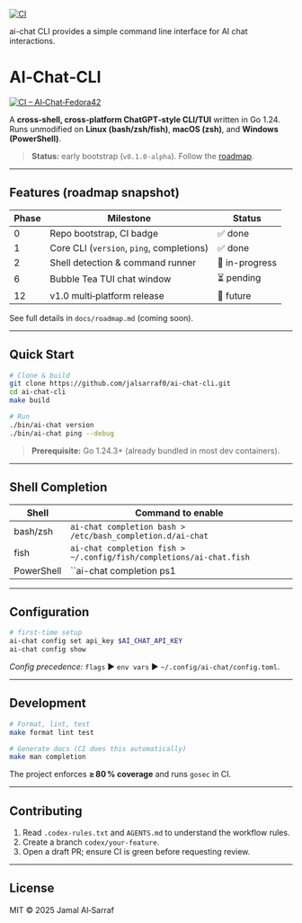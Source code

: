 
[![CI](https://github.com/jalsarraf0/ai-chat-cli/actions/workflows/ci.yml/badge.svg)](https://github.com/jalsarraf0/ai-chat-cli/actions/workflows/ci.yml)

ai-chat CLI provides a simple command line interface for AI chat interactions.

# AI‑Chat‑CLI

[![CI – AI‑Chat‑Fedora42](https://github.com/jalsarraf0/ai-chat-cli/actions/workflows/ci.yml/badge.svg)](https://github.com/jalsarraf0/ai-chat-cli/actions/workflows/ci.yml)

A **cross‑shell, cross‑platform ChatGPT‑style CLI/TUI** written in Go 1.24.  
Runs unmodified on **Linux (bash/zsh/fish)**, **macOS (zsh)**, and **Windows (PowerShell)**.

> **Status:** early bootstrap (`v0.1.0‑alpha`).  Follow the [roadmap](#roadmap).

---

## Features (roadmap snapshot)

| Phase | Milestone                                  | Status |
|-------|--------------------------------------------|--------|
| 0     | Repo bootstrap, CI badge                   | ✅ done |
| 1     | Core CLI (`version`, `ping`, completions)  | ✅ done |
| 2     | Shell detection & command runner           | 🔨 in-progress |
| 6     | Bubble Tea TUI chat window                 | ⏳ pending |
| 12    | v1.0 multi‑platform release                | 🚀 future |

See full details in `docs/roadmap.md` (coming soon).

---

## Quick Start

```bash
# Clone & build
git clone https://github.com/jalsarraf0/ai-chat-cli.git
cd ai-chat-cli
make build

# Run
./bin/ai-chat version
./bin/ai-chat ping --debug
```

> **Prerequisite:** Go 1.24.3+ (already bundled in most dev containers).

---

## Shell Completion

| Shell     | Command to enable |
|-----------|-------------------|
| bash/zsh  | `ai-chat completion bash > /etc/bash_completion.d/ai-chat` |
| fish      | `ai-chat completion fish > ~/.config/fish/completions/ai-chat.fish` |
| PowerShell| ``ai-chat completion ps1 | Out-File $PROFILE`` |

---

## Configuration

```bash
# first-time setup
ai-chat config set api_key $AI_CHAT_API_KEY
ai-chat config show
```

*Config precedence:* `flags` ▶ `env vars` ▶ `~/.config/ai-chat/config.toml`.

---

## Development

```bash
# Format, lint, test
make format lint test

# Generate docs (CI does this automatically)
make man completion
```

The project enforces **≥ 80 % coverage** and runs `gosec` in CI.

---

## Contributing

1. Read `.codex-rules.txt` and `AGENTS.md` to understand the workflow rules.
2. Create a branch `codex/your-feature`.
3. Open a draft PR; ensure CI is green before requesting review.

---

## License

MIT © 2025 Jamal Al‑Sarraf

